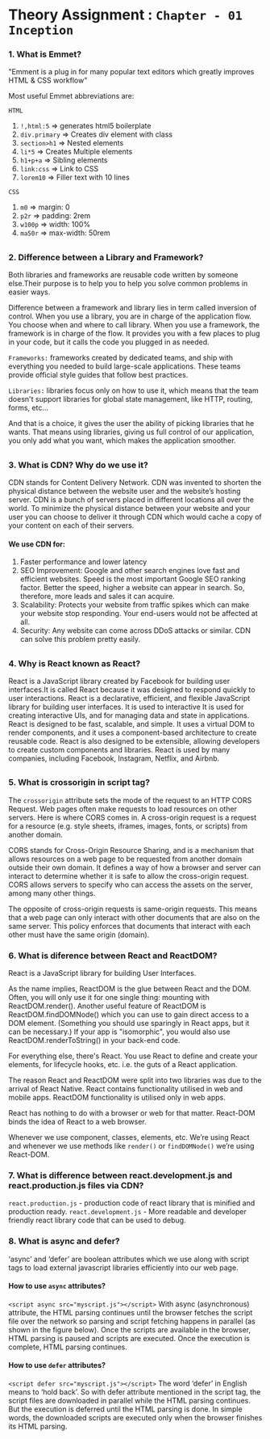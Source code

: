 
# Theory Assignment : `Chapter - 01 Inception`

### 1. What is Emmet?

"Emment is a plug in for many popular text editors which greatly improves HTML & CSS workflow"

Most useful Emmet abbreviations are:

`HTML`

1. `!,html:5` => generates html5 boilerplate
2. `div.primary` => Creates div element with class
3. `section>h1` => Nested elements
4. `li*5` => Creates Multiple elements
5. `h1+p+a` => Sibling elements
6. `link:css` => Link to CSS
7. `lorem10` => Filler text with 10 lines

`CSS`

1. `m0` => margin: 0
2. `p2r` => padding: 2rem
3. `w100p` => width: 100%
4. `ma50r` => max-width: 50rem
##
### 2. Difference between a Library and Framework?

Both libraries and frameworks are reusable code written by someone else.Their purpose is to help you to help you solve common problems in easier ways.

Difference between a framework and library lies in term called inversion of control. When you use a library, you are in charge of the application flow. You choose when and where to call library. When you use a framework, the framework is in charge of the flow. It provides you with a few places to plug in your code, but it calls the code you plugged in as needed.

`Frameworks:`
frameworks created by dedicated teams, and ship with everything you needed to build large-scale applications.
These teams provide official style guides that follow best practices.

`Libraries:`
libraries focus only on how to use it, which means that the team doesn't support libraries for global state management, like HTTP, routing, forms, etc...

And that is a choice, it gives the user the ability of picking libraries that he wants. That means using libraries, giving us full control of our application, you only add what you want, which makes the application smoother.

##
### 3. What is CDN? Why do we use it?
CDN stands for Content Delivery Network.
CDN was invented to shorten the physical distance between the website user and the website’s hosting server.
CDN is a bunch of servers placed in different locations all over the world. To minimize the physical distance between your website and your user you can choose to deliver it through CDN which would cache a copy of your content on each of their servers.

#### We use CDN for:

1. Faster performance and lower latency
2. SEO Improvement:  Google and other search engines love fast and efficient websites. Speed is the most important Google SEO ranking factor. Better the speed, higher a website can appear in search. So, therefore, more leads and sales it can acquire.
3. Scalability: Protects your website from traffic spikes which can make your website stop responding. Your end-users would not be affected at all.
4. Security: Any website can come across DDoS attacks or similar. CDN can solve this problem pretty easily.

##
### 4. Why is React known as React?
React is a JavaScript library created by Facebook for building user interfaces.It is called React because it was designed to respond quickly to user interactions. React is a declarative, efficient, and flexible JavaScript library for building user interfaces. It is used to interactive It is used for creating interactive UIs, and for managing data and state in applications. React is designed to be fast, scalable, and simple. It uses a virtual DOM to render components, and it uses a component-based architecture to create reusable code. React is also designed to be extensible, allowing developers to create custom components and libraries. React is used by many companies, including Facebook, Instagram, Netflix, and Airbnb.

##
### 5. What is crossorigin in script tag?
The `crossorigin` attribute sets the mode of the request to an HTTP CORS Request.
Web pages often make requests to load resources on other servers. Here is where CORS comes in. A cross-origin request is a request for a resource (e.g. style sheets, iframes, images, fonts, or scripts) from another domain.

CORS stands for Cross-Origin Resource Sharing, and is a mechanism that allows resources on a web page to be requested from another domain outside their own domain. It defines a way of how a browser and server can interact to determine whether it is safe to allow the cross-origin request. CORS allows servers to specify who can access the assets on the server, among many other things.

The opposite of cross-origin requests is same-origin requests. This means that a web page can only interact with other documents that are also on the same server. This policy enforces that documents that interact with each other must have the same origin (domain).

### 6. What is diference between React and ReactDOM?
React is a JavaScript library for building User Interfaces.

As the name implies, ReactDOM is the glue between React and the DOM. Often, you will only use it for one single thing: mounting with ReactDOM.render(). Another useful feature of ReactDOM is ReactDOM.findDOMNode() which you can use to gain direct access to a DOM element. (Something you should use sparingly in React apps, but it can be necessary.) If your app is "isomorphic", you would also use ReactDOM.renderToString() in your back-end code.

For everything else, there's React. You use React to define and create your elements, for lifecycle hooks, etc. i.e. the guts of a React application.

The reason React and ReactDOM were split into two libraries was due to the arrival of React Native. React contains functionality utilised in web and mobile apps. ReactDOM functionality is utilised only in web apps.

React has nothing to do with a browser or web for that matter.
React-DOM binds the idea of React to a web browser.

Whenever we use component, classes, elements, etc. We’re using React and whenever we use methods like `render()` or `findDOMNode()` we’re using React-DOM.

### 7. What is difference between react.development.js and react.production.js files via CDN?
`react.production.js` - production code of react library that is minified and production ready. `react.development.js` - More readable and developer friendly react library code that can be used to debug.

### 8. What is async and defer?
‘async’ and ‘defer’ are boolean attributes which we use along with script tags to load external javascript libraries efficiently into our web page.

#### How to use `async` attributes?

`<script async src="myscript.js"></script>`
With async (asynchronous) attribute, the HTML parsing continues until the browser fetches the script file over the network so parsing and script fetching happens in parallel (as shown in the figure below). Once the scripts are available in the browser, HTML parsing is paused and scripts are executed. Once the execution is complete, HTML parsing continues.

#### How to use `defer` attributes?

`<script defer src="myscript.js"></script>`
The word ‘defer’ in English means to ‘hold back’. So with defer attribute mentioned in the script tag, the script files are downloaded in parallel while the HTML parsing continues. But the execution is deferred until the HTML parsing is done. In simple words, the downloaded scripts are executed only when the browser finishes its HTML parsing.





